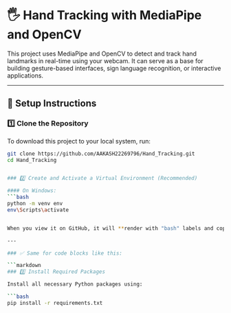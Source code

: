# 🖐️ Hand Tracking with MediaPipe and OpenCV

This project uses MediaPipe and OpenCV to detect and track hand landmarks in real-time using your webcam. It can serve as a base for building gesture-based interfaces, sign language recognition, or interactive applications.

---

## 🔧 Setup Instructions

### 1️⃣ Clone the Repository

To download this project to your local system, run:

```bash
git clone https://github.com/AAKASH22269796/Hand_Tracking.git
cd Hand_Tracking


### 2️⃣ Create and Activate a Virtual Environment (Recommended)

#### On Windows:
```bash
python -m venv env
env\Scripts\activate


When you view it on GitHub, it will **render with "bash" labels and copy buttons**, but those are just UI additions by the site — not part of your text.

---

### ✅ Same for code blocks like this:

```markdown
### 3️⃣ Install Required Packages

Install all necessary Python packages using:

```bash
pip install -r requirements.txt
